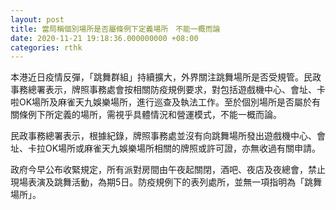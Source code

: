 ```yaml
---
layout: post
title: 當局稱個別場所是否屬條例下定義場所　不能一概而論
date: 2020-11-21 19:18:36.000000000 +08:00
categories: rthk
---
```


本港近日疫情反彈，「跳舞群組」持續擴大，外界關注跳舞場所是否受規管。民政事務總署表示，牌照事務處會按相關防疫規例要求，對包括遊戲機中心、會址、卡啦OK場所及麻雀天九娛樂場所，進行巡查及執法工作。至於個別場所是否屬於有關條例下所定義的場所，需視乎具體情況和營運模式，不能一概而論。

民政事務總署表示，根據紀錄，牌照事務處並沒有向跳舞場所發出遊戲機中心、會址、卡拉OK場所或麻雀天九娛樂場所相關的牌照或許可證，亦無收過有關申請。

政府今早公布收緊規定，所有派對房間由午夜起關閉，酒吧、夜店及夜總會，禁止現場表演及跳舞活動，為期5日。防疫規例下的表列處所，並無一項指明為「跳舞場所」。
